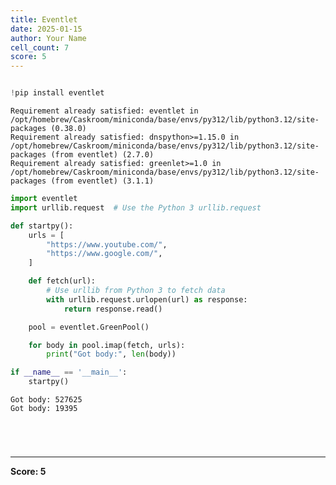 ```yaml
---
title: Eventlet
date: 2025-01-15
author: Your Name
cell_count: 7
score: 5
---
```


```python

```


```python
!pip install eventlet
```

    Requirement already satisfied: eventlet in /opt/homebrew/Caskroom/miniconda/base/envs/py312/lib/python3.12/site-packages (0.38.0)
    Requirement already satisfied: dnspython>=1.15.0 in /opt/homebrew/Caskroom/miniconda/base/envs/py312/lib/python3.12/site-packages (from eventlet) (2.7.0)
    Requirement already satisfied: greenlet>=1.0 in /opt/homebrew/Caskroom/miniconda/base/envs/py312/lib/python3.12/site-packages (from eventlet) (3.1.1)



```python
import eventlet
import urllib.request  # Use the Python 3 urllib.request

def startpy():
    urls = [
        "https://www.youtube.com/",
        "https://www.google.com/",
    ]

    def fetch(url):
        # Use urllib from Python 3 to fetch data
        with urllib.request.urlopen(url) as response:
            return response.read()

    pool = eventlet.GreenPool()

    for body in pool.imap(fetch, urls):
        print("Got body:", len(body))

if __name__ == '__main__':
    startpy()

```

    Got body: 527625
    Got body: 19395



```python

```


```python


```


```python

```


```python

```


---
**Score: 5**
